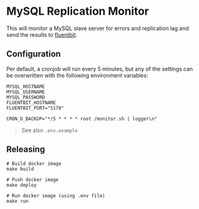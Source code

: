 # MySQL Replication Monitor

This will monitor a MySQL slave server for errors and replication lag and send the results to [fluentbit](https://fluentbit.io).

## Configuration

Per default, a cronjob will run every 5 minutes, but any of the settings can be overwritten with the following environment variables:

```
MYSQL_HOSTNAME
MYSQL_USERNAME
MYSQL_PASSWORD
FLUENTBIT_HOSTNAME
FLUENTBIT_PORT="5170"
```

```
CRON_D_BACKUP="*/5 * * * * root /monitor.sh | logger\n"
```

> See also `.env.example`

## Releasing

```
# Build docker image
make build

# Push docker image
make deploy

# Run docker image (using .env file)
make run
```
